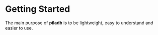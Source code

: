 # Getting Started

The main purpose of **piladb** is to be lightweight, easy to understand and easier to use.